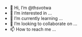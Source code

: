 - 👋 Hi, I’m @thsvotwa
- 👀 I’m interested in ...
- 🌱 I’m currently learning ...
- 💞️ I’m looking to collaborate on ...
- 📫 How to reach me ...

<!---
thsvotwa/thsvotwa is a ✨ special ✨ repository because its `README.md` (this file) appears on your GitHub profile.
You can click the Preview link to take a look at your changes.
--->

